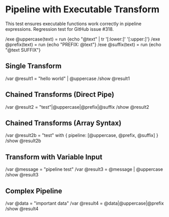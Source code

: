 # Pipeline with Executable Transform

This test ensures executable functions work correctly in pipeline expressions.
Regression test for GitHub issue #318.

/exe @uppercase(text) = run {echo "@text" | tr '[:lower:]' '[:upper:]'}
/exe @prefix(text) = run {echo "PREFIX: @text"}
/exe @suffix(text) = run {echo "@text SUFFIX"}

## Single Transform

/var @result1 = "hello world" | @uppercase
/show @result1

## Chained Transforms (Direct Pipe)

/var @result2 = "test"|@uppercase|@prefix|@suffix
/show @result2

## Chained Transforms (Array Syntax)

/var @result2b = "test" with { pipeline: [@uppercase, @prefix, @suffix] }
/show @result2b

## Transform with Variable Input

/var @message = "pipeline test"
/var @result3 = @message | @uppercase
/show @result3

## Complex Pipeline

/var @data = "important data"
/var @result4 = @data|@uppercase|@prefix
/show @result4